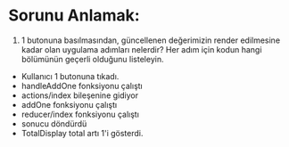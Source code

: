 # Sorunu Anlamak:

1. 1 butonuna basılmasından, güncellenen değerimizin render edilmesine kadar olan uygulama adımları nelerdir?
   Her adım için kodun hangi bölümünün geçerli olduğunu listeleyin.

- Kullanıcı 1 butonuna tıkadı.
- handleAddOne fonksiyonu çalıştı
- actions/index bileşenine gidiyor
- addOne fonksiyonu çalıştı
- reducer/index fonksiyonu çalıştı
- sonucu döndürdü
- TotalDisplay total artı 1'i gösterdi.
